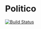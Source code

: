 # Politico

[![Build Status](https://travis-ci.org/jeffersonnnn/Politico.svg?branch=develop)](https://travis-ci.org/jeffersonnnn/Politico)